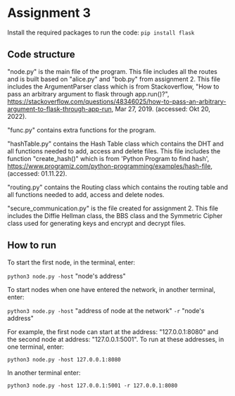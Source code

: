 # Assignment 3

Install the required packages to run the code:
`pip install flask`

## Code structure
"node.py" is the main file of the program. This file includes all the routes and is built based on "alice.py" and "bob.py" from assignment 2. This file includes the ArgumentParser class which is from Stackoverflow, "How to pass an arbitrary argument to flask through
app.run()?", https://stackoverflow.com/questions/48346025/how-to-pass-an-arbitrary-argument-to-flask-through-app-run, Mar 27, 2019. (accessed: Okt 20, 2022).

"func.py" contains extra functions for the program.

"hashTable.py" contains the Hash Table class which contains the DHT and all functions needed to add, access and delete files. This file includes the function "create_hash()" which is from 'Python Program to find hash', https://www.programiz.com/python-programming/examples/hash-file, (accessed: 01.11.22).

"routing.py" contains the Routing class which contains the routing table and all functions needed to add, access and delete nodes.

"secure_communication.py" is the file created for assignment 2. This file includes the Diffie Hellman class, the BBS class and the Symmetric Cipher class used for generating keys and encrypt and decrypt files.


## How to run
To start the first node, in the terminal, enter:

`python3 node.py -host` "node's address"

To start nodes when one have entered the network, in another terminal, enter: 

`python3 node.py -host` "address of node at the network" `-r` "node's address"


For example, the first node can start at the address: "127.0.0.1:8080" and the second node at address: "127.0.0.1:5001". To run at these addresses, in one terminal, enter:

`python3 node.py -host 127.0.0.1:8080`

In another terminal enter:

`python3 node.py -host 127.0.0.1:5001 -r 127.0.0.1:8080`
